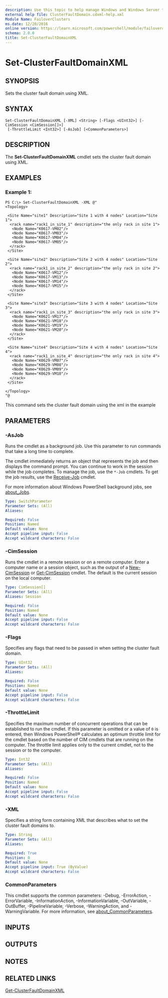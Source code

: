 ```yaml
---
description: Use this topic to help manage Windows and Windows Server technologies with Windows PowerShell.
external help file: ClusterFaultDomain.cdxml-help.xml
Module Name: FailoverClusters
ms.date: 12/20/2016
online version: https://learn.microsoft.com/powershell/module/failoverclusters/set-clusterfaultdomainxml?view=windowsserver2016-ps&wt.mc_id=ps-gethelp
schema: 2.0.0
title: Set-ClusterFaultDomainXML
---
```


# Set-ClusterFaultDomainXML

## SYNOPSIS
Sets the cluster fault domain using XML.

## SYNTAX

```
Set-ClusterFaultDomainXML [-XML] <String> [-Flags <UInt32>] [-CimSession <CimSession[]>]
 [-ThrottleLimit <Int32>] [-AsJob] [<CommonParameters>]
```

## DESCRIPTION
The **Set-ClusterFaultDomainXML** cmdlet sets the cluster fault domain using XML.

## EXAMPLES

### Example 1:
```
PS C:\> Set-ClusterFaultDomainXML -XML @"
<Topology>

 <Site Name="site1" Description="Site 1 with 4 nodes" Location="Site 1">
  <rack name="rack1_in_site_1" description="the only rack in site 1">
   <Node Name="K0617-VM02"/>
   <Node Name="K0617-VM03"/>
   <Node Name="K0617-VM04"/>
   <Node Name="K0617-VM05"/>
  </rack>
 </Site>

 <Site Name="site2" Description="Site 2 with 4 nodes" Location="Site 2">
  <rack name="rack1_in_site_2" description="the only rack in site 2">
   <Node Name="K0617-VM12"/>
   <Node Name="K0617-VM13"/>
   <Node Name="K0617-VM14"/>
   <Node Name="K0617-VM15"/>
  </rack>
 </Site>

 <Site Name="site3" Description="Site 3 with 4 nodes" Location="Site 3">
  <rack name="rack1_in_site_3" description="the only rack in site 3">
   <Node Name="K0621-VM17"/>
   <Node Name="K0621-VM18"/>
   <Node Name="K0621-VM19"/>
   <Node Name="K0621-VM20"/>
  </rack>
 </Site>

 <Site Name="site4" Description="Site 4 with 4 nodes" Location="Site 4">
  <rack name="rack1_in_site_4" description="the only rack in site 4">
   <Node Name="K0629-VM07"/>
   <Node Name="K0629-VM08"/>
   <Node Name="K0629-VM09"/>
   <Node Name="K0629-VM10"/>
  </rack>
 </Site>

</Topology>
"@
```

This command sets the cluster fault domain using the xml in the example

## PARAMETERS

### -AsJob
Runs the cmdlet as a background job. Use this parameter to run commands that take a long time to complete. 

The cmdlet immediately returns an object that represents the job and then displays the command prompt. 
You can continue to work in the session while the job completes. 
To manage the job, use the `*-Job` cmdlets. 
To get the job results, use the [Receive-Job](https://go.microsoft.com/fwlink/?LinkID=113372) cmdlet. 

For more information about Windows PowerShell background jobs, see [about_Jobs](https://go.microsoft.com/fwlink/?LinkID=113251).

```yaml
Type: SwitchParameter
Parameter Sets: (All)
Aliases: 

Required: False
Position: Named
Default value: None
Accept pipeline input: False
Accept wildcard characters: False
```

### -CimSession
Runs the cmdlet in a remote session or on a remote computer.
Enter a computer name or a session object, such as the output of a [New-CimSession](https://go.microsoft.com/fwlink/p/?LinkId=227967) or [Get-CimSession](https://go.microsoft.com/fwlink/p/?LinkId=227966) cmdlet.
The default is the current session on the local computer.

```yaml
Type: CimSession[]
Parameter Sets: (All)
Aliases: Session

Required: False
Position: Named
Default value: None
Accept pipeline input: False
Accept wildcard characters: False
```

### -Flags
Specifies any flags that need to be passed in when setting the cluster fault domain.

```yaml
Type: UInt32
Parameter Sets: (All)
Aliases: 

Required: False
Position: Named
Default value: None
Accept pipeline input: False
Accept wildcard characters: False
```

### -ThrottleLimit
Specifies the maximum number of concurrent operations that can be established to run the cmdlet.
If this parameter is omitted or a value of `0` is entered, then Windows PowerShell® calculates an optimum throttle limit for the cmdlet based on the number of CIM cmdlets that are running on the computer.
The throttle limit applies only to the current cmdlet, not to the session or to the computer.

```yaml
Type: Int32
Parameter Sets: (All)
Aliases: 

Required: False
Position: Named
Default value: None
Accept pipeline input: False
Accept wildcard characters: False
```

### -XML
Specifies a string form containing XML that describes what to set the cluster fault domains to.

```yaml
Type: String
Parameter Sets: (All)
Aliases: 

Required: True
Position: 0
Default value: None
Accept pipeline input: True (ByValue)
Accept wildcard characters: False
```

### CommonParameters
This cmdlet supports the common parameters: -Debug, -ErrorAction, -ErrorVariable, -InformationAction, -InformationVariable, -OutVariable, -OutBuffer, -PipelineVariable, -Verbose, -WarningAction, and -WarningVariable. For more information, see [about_CommonParameters](https://go.microsoft.com/fwlink/?LinkID=113216).

## INPUTS

## OUTPUTS

## NOTES

## RELATED LINKS

[Get-ClusterFaultDomainXML](./Get-ClusterFaultDomainXML.md)


